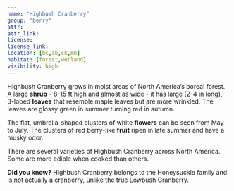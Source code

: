 ```yaml
--- 
name: "Highbush Cranberry"
group: "berry"
attr: 
attr_link: 
license: 
license_link: 
location: [bc,ab,sk,mb]
habitat: [forest,wetland]
visibility: high 
---
```

Highbush Cranberry grows in moist areas of North America’s boreal forest. A large **shrub** - 8-15 ft high and almost as wide - it has large (2-4 in long), 3-lobed **leaves** that resemble maple leaves but are more wrinkled. The leaves are glossy green in summer turning red in autumn.

The flat, umbrella-shaped clusters of white **flowers** can be seen from May to July. The clusters of red berry-like **fruit** ripen in late summer and have a musky odor.

There are several varieties of Highbush Cranberry across North America. Some are more edible when cooked than others.

**Did you know?** Highbush Cranberry belongs to the Honeysuckle family and is not actually a cranberry, unlike the true Lowbush Cranberry.
